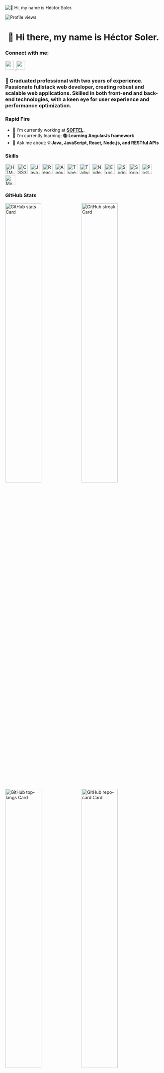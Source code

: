 ![👋 Hi, my name is Héctor Soler.](https://www.cloudtransformation.com.sg/wp-content/uploads/2018/08/banner-softwaredev.jpg)

![Profile views](https://komarev.com/ghpvc/?username=hesoler&label=Profile%20views&color=0e75b6&style=flat)

<div id="toc">
  <ul align="center" style="list-style: none">
    <summary>
      <h1>👋 Hi there, my name is Héctor Soler.</h1>
    </summary>
  </ul>
</div>

**<h3 align="left">Connect with me:</h3>** 
<p align="left">
   <a href="mailto:hecalana@gmail.com" target="_blank">
      <img src="https://img.shields.io/badge/Gmail-D14836?style=for-the-badge&logo=gmail&logoColor=white" height="28" style="margin-right: 4px">
   </a> 
   <a href="https://www.linkedin.com/in/hectorsoler" target="_blank">
      <img src="https://img.shields.io/badge/LinkedIn-0077B5?style=for-the-badge&logo=linkedin&logoColor=white" height="28" style="margin-right: 4px">
   </a>
</p>

 **<h3 align="left">🚀 Graduated professional with two years of experience. Passionate fullstack web developer, creating robust and scalable web applications. Skilled in both front-end and back-end technologies, with a keen eye for user experience and performance optimization.</h3>**

**<h3 align="left">Rapid Fire</h3>**

- 💼 I'm currently working at [**SOFTEL**](https://www.softel.cu).
- 🌱 I'm currently learning: **📚 Learning AngularJs framework**
- 💬 Ask me about: **💡 Java, JavaScript, React, Node.js, and RESTful APIs**

 **<h3 align="left">Skills</h3>**

<div style="display: flex; flex-wrap: wrap; gap: 4px; justify-content: left;">
   <img src="https://img.shields.io/badge/HTML5-E34F26?logo=html5&logoColor=white" height="32" alt="HTML5" style="margin-right: 4px">
   <img src="https://img.shields.io/badge/CSS3-1572B6?logo=css3&logoColor=white" height="32" alt="CSS3" style="margin-right: 4px">
   <img src="https://img.shields.io/badge/JavaScript-F7DF1C?logo=javascript&logoColor=white" height="32" alt="JavaScript" style="margin-right: 4px">
   <img src="https://img.shields.io/badge/React-20232A?logo=react&logoColor=61DAFB" height="32" alt="React" style="margin-right: 4px">
   <img src="https://img.shields.io/badge/Angular-DD1100?logo=angular&logoColor=white" height="32" alt="Angular" style="margin-right: 4px">
   <img src="https://img.shields.io/badge/TypeScript-3178C6?logo=typescript&logoColor=white" height="32" alt="TypeScript" style="margin-right: 4px">
   <img src="https://img.shields.io/badge/Tailwind_CSS-38B2AC?logo=tailwind-css&logoColor=white" height="32" alt="Tailwind CSS" style="margin-right: 4px">
   <img src="https://img.shields.io/badge/Node.js-8CC84B?logo=node.js&logoColor=white" height="32" alt="Node.js" style="margin-right: 4px">
   <img src="https://img.shields.io/badge/Express-000000?logo=express&logoColor=white" height="32" alt="Express" style="margin-right: 4px">
<!--    <img src="https://img.shields.io/badge/MongoDB-4EA94B?logo=mongodb&logoColor=white" height="32" alt="MongoDB" style="margin-right: 4px"> -->
   <img src="https://img.shields.io/badge/Spring-6DB33F?logo=spring&logoColor=white" height="32" alt="Spring" style="margin-right: 4px">
   <img src="https://img.shields.io/badge/Spring Boot-6DB33F?logo=springboot&logoColor=white" height="32" alt="Spring Boot" style="margin-right: 4px">
   <img src="https://img.shields.io/badge/PostgreSQL-316192?logo=postgresql&logoColor=white" height="32" alt="PostgreSQL" style="margin-right: 4px">
   <img src="https://img.shields.io/badge/MySQL-4479A1?logo=mysql&logoColor=white" height="32" alt="MySQL" style="margin-right: 4px">
</div>

 **<h3 align="left">GitHub Stats</h3>**

<p align="left">
  <img width="48%" src="https://github-readme-stats.vercel.app/api?username=hesoler&theme=react&hide_title=false&hide_rank=false&show_icons=false&include_all_commits=false&count_private=true&line_height=23" alt="GitHub stats Card" />
  <img width="48%" src="https://streak-stats.demolab.com/?user=hesoler&theme=react&hide_border=false&date_format=M+j%5B%2C+Y%5D&mode=daily&hide_total_contributions=false&hide_current_streak=false&hide_longest_streak=false&card_height=200" alt="GitHub streak Card" />
</p>

<p align="left">
  <img width="48%" src="https://github-readme-stats.vercel.app/api/top-langs?username=hesoler&theme=react&hide_title=false&layout=compact&langs_count=6&hide_progress=false&card_width=400" alt="GitHub top-langs Card" />
  <a href="https://github.com/hesoler/assessment-avg" target="_blank">
    <img width="48%" src="https://github-readme-stats.vercel.app/api/pin/?username=hesoler&repo=assessment-avg&bg_color=40%2C0E6DA1%2C0F2A97%2C000&show_owner=true&title_color=FFF7C9&text_color=fff&icon_color=FFCA00&hide_border=false&theme=default" alt="GitHub repo-card Card" />
  </a>
</p>

